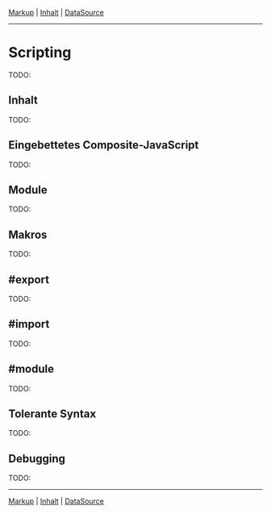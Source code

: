 [Markup](markup.md) | [Inhalt](README.md#scripting) | [DataSource](datasource.md)
- - -

# Scripting

TODO:


## Inhalt

TODO:


## Eingebettetes Composite-JavaScript

TODO:


## Module

TODO:


## Makros

TODO:

## #export

TODO:

## #import

TODO:

## #module

TODO:

## Tolerante Syntax

TODO:


## Debugging

TODO:


- - -

[Markup](markup.md) | [Inhalt](README.md#scripting) | [DataSource](datasource.md)
